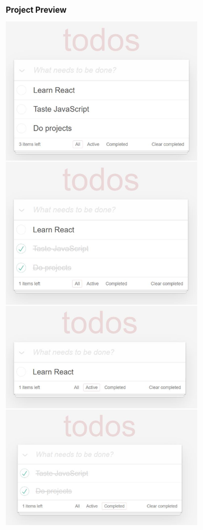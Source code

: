 ## Project Preview

<img src="img/1.JPG"><img/>
<img src="img/2.JPG"><img/>
<img src="img/3.JPG"><img/>
<img src="img/4.JPG"><img/>